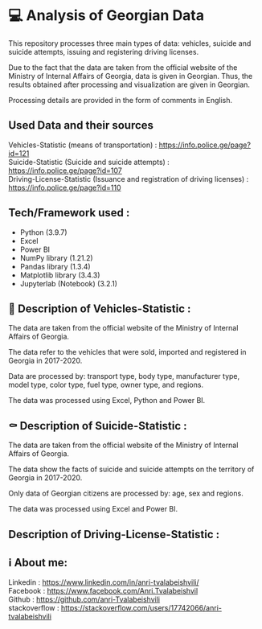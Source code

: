 # 💻 Analysis of Georgian Data
 
This repository processes three main types of data: vehicles, suicide and suicide attempts, issuing and registering driving licenses.

Due to the fact that the data are taken from the official website of the Ministry of Internal Affairs of Georgia, data is given in Georgian.
Thus, the results obtained after processing and visualization are given in Georgian.

Processing details are provided in the form of comments in English.

## Used Data and their sources

Vehicles-Statistic (means of transportation) : https://info.police.ge/page?id=121           <br>
Suicide-Statistic (Suicide and suicide attempts) : https://info.police.ge/page?id=107    <br>
Driving-License-Statistic (Issuance and registration of driving licenses) : https://info.police.ge/page?id=110    <br>

## Tech/Framework used : 

* Python (3.9.7)
* Excel
* Power BI
* NumPy library (1.21.2)
* Pandas library  (1.3.4)
* Matplotlib library (3.4.3)
* Jupyterlab (Notebook) (3.2.1)


## 🚗 Description of Vehicles-Statistic :

The data are taken from the official website of the Ministry of Internal Affairs of Georgia.

The data refer to the vehicles that were sold, imported and registered in Georgia in 2017-2020.

Data are processed by: transport type, body type, manufacturer type, model type, color type, fuel type, owner type, and regions.

The data was processed using Excel, Python and Power BI.


## ⚰️ Description of Suicide-Statistic :

The data are taken from the official website of the Ministry of Internal Affairs of Georgia.

The data show the facts of suicide and suicide attempts on the territory of Georgia in 2017-2020.

Only data of Georgian citizens are processed by: age, sex and regions.

The data was processed using Excel and Power BI.


## Description of Driving-License-Statistic :




## ℹ️ About me:

 Linkedin : https://www.linkedin.com/in/anri-tvalabeishvili/    <br/>
 Facebook : https://www.facebook.com/Anri.Tvalabeishvil   <br/>
 Github : https://github.com/anri-Tvalabeishvili    <br/>
 stackoverflow : https://stackoverflow.com/users/17742066/anri-tvalabeishvili   <br/>
 
 
